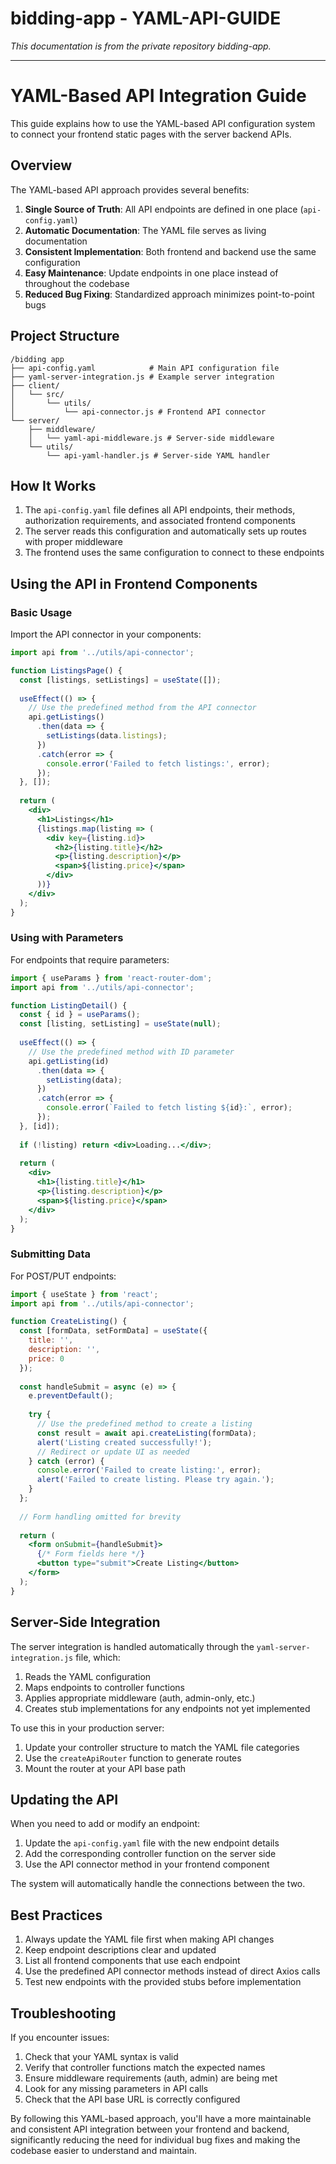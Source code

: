 # bidding-app - YAML-API-GUIDE

*This documentation is from the private repository bidding-app.*

---

# YAML-Based API Integration Guide

This guide explains how to use the YAML-based API configuration system to connect your frontend static pages with the server backend APIs.

## Overview

The YAML-based API approach provides several benefits:

1. **Single Source of Truth**: All API endpoints are defined in one place (`api-config.yaml`)
2. **Automatic Documentation**: The YAML file serves as living documentation
3. **Consistent Implementation**: Both frontend and backend use the same configuration
4. **Easy Maintenance**: Update endpoints in one place instead of throughout the codebase
5. **Reduced Bug Fixing**: Standardized approach minimizes point-to-point bugs

## Project Structure

```
/bidding app
├── api-config.yaml            # Main API configuration file
├── yaml-server-integration.js # Example server integration
├── client/
│   └── src/
│       └── utils/
│           └── api-connector.js # Frontend API connector
└── server/
    ├── middleware/
    │   └── yaml-api-middleware.js # Server-side middleware
    └── utils/
        └── api-yaml-handler.js # Server-side YAML handler
```

## How It Works

1. The `api-config.yaml` file defines all API endpoints, their methods, authorization requirements, and associated frontend components
2. The server reads this configuration and automatically sets up routes with proper middleware
3. The frontend uses the same configuration to connect to these endpoints

## Using the API in Frontend Components

### Basic Usage

Import the API connector in your components:

```jsx
import api from '../utils/api-connector';

function ListingsPage() {
  const [listings, setListings] = useState([]);
  
  useEffect(() => {
    // Use the predefined method from the API connector
    api.getListings()
      .then(data => {
        setListings(data.listings);
      })
      .catch(error => {
        console.error('Failed to fetch listings:', error);
      });
  }, []);
  
  return (
    <div>
      <h1>Listings</h1>
      {listings.map(listing => (
        <div key={listing.id}>
          <h2>{listing.title}</h2>
          <p>{listing.description}</p>
          <span>${listing.price}</span>
        </div>
      ))}
    </div>
  );
}
```

### Using with Parameters

For endpoints that require parameters:

```jsx
import { useParams } from 'react-router-dom';
import api from '../utils/api-connector';

function ListingDetail() {
  const { id } = useParams();
  const [listing, setListing] = useState(null);
  
  useEffect(() => {
    // Use the predefined method with ID parameter
    api.getListing(id)
      .then(data => {
        setListing(data);
      })
      .catch(error => {
        console.error(`Failed to fetch listing ${id}:`, error);
      });
  }, [id]);
  
  if (!listing) return <div>Loading...</div>;
  
  return (
    <div>
      <h1>{listing.title}</h1>
      <p>{listing.description}</p>
      <span>${listing.price}</span>
    </div>
  );
}
```

### Submitting Data

For POST/PUT endpoints:

```jsx
import { useState } from 'react';
import api from '../utils/api-connector';

function CreateListing() {
  const [formData, setFormData] = useState({
    title: '',
    description: '',
    price: 0
  });
  
  const handleSubmit = async (e) => {
    e.preventDefault();
    
    try {
      // Use the predefined method to create a listing
      const result = await api.createListing(formData);
      alert('Listing created successfully!');
      // Redirect or update UI as needed
    } catch (error) {
      console.error('Failed to create listing:', error);
      alert('Failed to create listing. Please try again.');
    }
  };
  
  // Form handling omitted for brevity
  
  return (
    <form onSubmit={handleSubmit}>
      {/* Form fields here */}
      <button type="submit">Create Listing</button>
    </form>
  );
}
```

## Server-Side Integration

The server integration is handled automatically through the `yaml-server-integration.js` file, which:

1. Reads the YAML configuration
2. Maps endpoints to controller functions
3. Applies appropriate middleware (auth, admin-only, etc.)
4. Creates stub implementations for any endpoints not yet implemented

To use this in your production server:

1. Update your controller structure to match the YAML file categories
2. Use the `createApiRouter` function to generate routes
3. Mount the router at your API base path

## Updating the API

When you need to add or modify an endpoint:

1. Update the `api-config.yaml` file with the new endpoint details
2. Add the corresponding controller function on the server side
3. Use the API connector method in your frontend component

The system will automatically handle the connections between the two.

## Best Practices

1. Always update the YAML file first when making API changes
2. Keep endpoint descriptions clear and updated
3. List all frontend components that use each endpoint
4. Use the predefined API connector methods instead of direct Axios calls
5. Test new endpoints with the provided stubs before implementation

## Troubleshooting

If you encounter issues:

1. Check that your YAML syntax is valid
2. Verify that controller functions match the expected names
3. Ensure middleware requirements (auth, admin) are being met
4. Look for any missing parameters in API calls
5. Check that the API base URL is correctly configured

By following this YAML-based approach, you'll have a more maintainable and consistent API integration between your frontend and backend, significantly reducing the need for individual bug fixes and making the codebase easier to understand and maintain.
